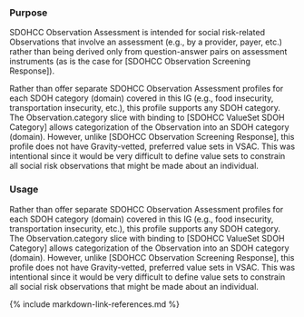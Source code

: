 ### Purpose

SDOHCC Observation Assessment is intended for social risk-related Observations that involve an assessment (e.g., by a provider, payer, etc.) rather than being derived only from question-answer pairs on assessment instruments (as is the case for [SDOHCC Observation Screening Response]).

Rather than offer separate SDOHCC Observation Assessment profiles for each SDOH category (domain) covered in this IG (e.g., food insecurity, transportation insecurity, etc.), this profile supports any SDOH category. The Observation.category slice with binding to [SDOHCC ValueSet SDOH Category] allows categorization of the Observation into an SDOH category (domain). However, unlike [SDOHCC Observation Screening Response], this profile does not have Gravity-vetted, preferred value sets in VSAC. This was intentional since it would be very difficult to define value sets to constrain all social risk observations that might be made about an individual.

### Usage

Rather than offer separate SDOHCC Observation Assessment profiles for each SDOH category (domain) covered in this IG (e.g., food insecurity, transportation insecurity, etc.), this profile supports any SDOH category. The Observation.category slice with binding to [SDOHCC ValueSet SDOH Category] allows categorization of the Observation into an SDOH category (domain). However, unlike [SDOHCC Observation Screening Response], this profile does not have Gravity-vetted, preferred value sets in VSAC. This was intentional since it would be very difficult to define value sets to constrain all social risk observations that might be made about an individual.

{% include markdown-link-references.md %}
